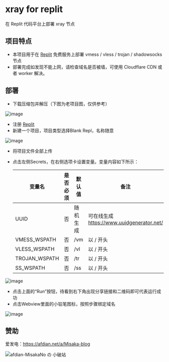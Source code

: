 # xray for replit

在 Replit 代码平台上部署 xray 节点

## 项目特点

* 本项目用于在 [Replit](https://replit.com/) 免费服务上部署 vmess / vless / trojan / shadowsocks 节点
* 部署完成如发现不能上网，请检查域名是否被墙，可使用 Cloudflare CDN 或者 worker 解决。

## 部署

* 下载压缩包并解压（下图为老项目图，仅供参考）

![image](https://user-images.githubusercontent.com/122191366/218304812-289de515-cd33-4233-b42d-184647715d34.png)

* 注册 [Replit](https://replit.com/)
* 新建一个项目，项目类型选择Blank Repl，名称随意

![image](https://user-images.githubusercontent.com/122191366/218304834-5bebffb1-882c-43eb-ba80-6af020575df9.png)

* 将项目文件全部上传
* 点击左侧Secrets，在右侧选项卡设置变量。变量内容如下所示：

  | 变量名 | 是否必须 | 默认值 | 备注 |
  | ------------  | ------ | ------ | ------ |
  | UUID          | 否 | 随机生成 | 可在线生成 https://www.uuidgenerator.net/ |
  | VMESS_WSPATH  | 否 | /vm | 以 / 开头 |
  | VLESS_WSPATH  | 否 | /vl | 以 / 开头 |
  | TROJAN_WSPATH | 否 | /tr | 以 / 开头 |
  | SS_WSPATH     | 否 | /ss | 以 / 开头 |

![image](https://user-images.githubusercontent.com/122191366/218304846-6c6f80f9-b5ce-4eeb-82dd-5f201f1fc2bf.png)

* 点击上面的“Run”按钮，待看到右下角出现分享链接和二维码即可代表运行成功
* 点击Webview里面的小铅笔图标，按照步骤绑定域名

![image](https://user-images.githubusercontent.com/122191366/218304873-3aefe218-272f-4a1b-b0ee-0e4552b12db7.png)

## 赞助

爱发电：https://afdian.net/a/Misaka-blog

![afdian-MisakaNo の 小破站](https://user-images.githubusercontent.com/122191366/211533469-351009fb-9ae8-4601-992a-abbf54665b68.jpg)
